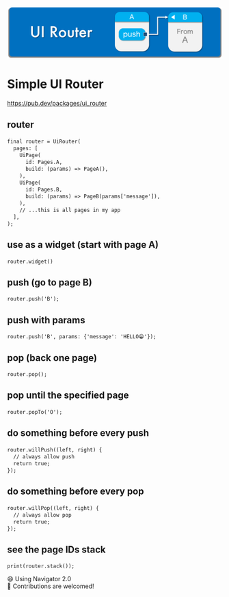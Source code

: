 ![Header](https://github.com/rbdog/ui_router/blob/main/resources/images/ui-router-header.png?raw=true)

# Simple UI Router

https://pub.dev/packages/ui_router

## router

```
final router = UiRouter(
  pages: [
    UiPage(
      id: Pages.A,
      build: (params) => PageA(),
    ),
    UiPage(
      id: Pages.B,
      build: (params) => PageB(params['message']),
    ),
    // ...this is all pages in my app
  ],
);
```

## use as a widget (start with page A)

```
router.widget()
```

## push (go to page B)

```
router.push('B');
```

## push with params

```
router.push('B', params: {'message': 'HELLO😁'});
```

## pop (back one page)

```
router.pop();
```

## pop until the specified page

```
router.popTo('O');
```

## do something before every push

```
router.willPush((left, right) {
  // always allow push
  return true;
});
```

## do something before every pop

```
router.willPop((left, right) {
  // always allow pop
  return true;
});
```

## see the page IDs stack

```
print(router.stack());
```

😄 Using Navigator 2.0\
🎉 Contributions are welcomed!
